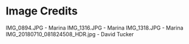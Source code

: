 # Image Credits

IMG_0894.JPG - Marina
IMG_1316.JPG - Marina
IMG_1318.JPG - Marina
IMG_20180710_081824508_HDR.jpg - David Tucker
